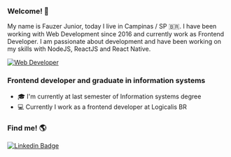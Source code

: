 ### Welcome! 🤟

My name is Fauzer Junior, today I live in Campinas / SP 🇧🇷. I have been working with Web Development since 2016 and currently work as Frontend Developer. I am passionate about development and have been working on my skills with NodeJS, ReactJS and React Native.

[![Web Developer](https://imgur.com/dktIrkp.png)]()

### Frontend developer and graduate in information systems

- 🎓 I'm currently at last semester of Information systems degree
- 💻 Currently I work as a frontend developer at Logicalis BR 

### Find me! 🌎

[![Linkedin Badge](https://img.shields.io/badge/-LinkedIn-blue?style=flat-square&logo=Linkedin&logoColor=white&link=https://www.linkedin.com/in/fauzerjunnior)](https://www.linkedin.com/in/fauzerjunnior)
